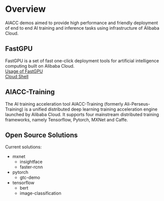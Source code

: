 # Overview
AIACC demos aimed to provide high performance and friendly deployment of end to end AI training and inference tasks using infrastructure of Alibaba Cloud.

## FastGPU

FastGPU is a set of fast one-click deployment tools for artificial intelligence computing built on Alibaba Cloud.  
  [Usage of FastGPU](doc/fastgpu.md)  
  [Cloud Shell](https://shell.aliyun.com/?__source=sls.console.aliyun.com#/)  

## AIACC-Training
The AI training acceleration tool AIACC-Training (formerly Ali-Perseus-Training) is a unified distributed deep learning training acceleration engine launched by Alibaba Cloud. It supports four mainstream distributed training frameworks, namely Tensorflow, Pytorch, MXNet and Caffe.

## Open Source Solutions
  Current solutions:
- mxnet
    + insightface
    + faster-rcnn
- pytorch
    + gtc-demo
- tensorflow
    + bert
    + image-classification

